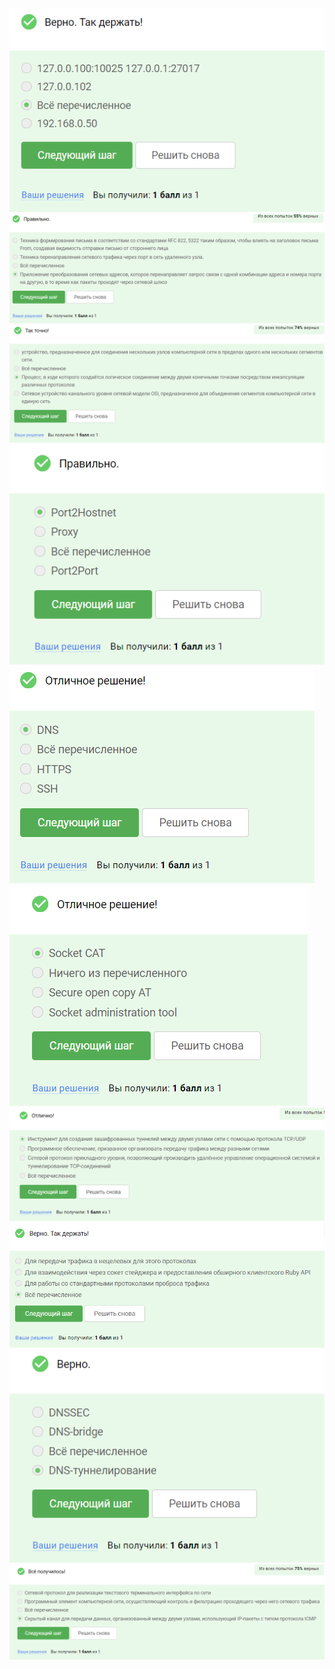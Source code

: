 <img src="11.4.1.png" alt="11.4.1" >

<img src="11.4.2.png" alt="11.4.2" >

<img src="11.4.3.png" alt="11.4.3" >

<img src="11.4.4.png" alt="11.4.4" >

<img src="11.4.5.png" alt="11.4.5" >

<img src="11.4.6.png" alt="11.4.6" >

<img src="11.4.7.png" alt="11.4.7" >

<img src="11.4.8.png" alt="11.4.8" >

<img src="11.4.9.png" alt="11.4.9" >

<img src="11.4.10.png" alt="11.4.10" >